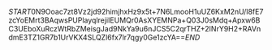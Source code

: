 $START$0N9Ooac7zt8Vz2jd92himjhxHz9x5t+7N6LmooH1uUZ6KxM2nU/l8fE7zcYoEMrt3BAqwsPUPlayqlrejiIEUMQr0AsXYEMNPa+Q03J0sMdq+Apxw6BC3UEboXuRczWtRbZMeisgJad9NkYa9u6nJCS5C2qrTHZ+2INrY9H2+RAVndmE3TZ1GR7b1UrVKX4SLQZl6fx7lr7qgy0Ge1zcYA==$END$